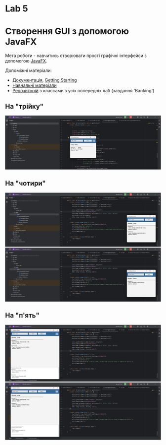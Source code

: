 
# Lab 5
# Створення GUI з допомогою JavaFX 

Мета роботи - навчитись створювати прості графічні інтерфейси з допомогою [JavaFX](https://openjfx.io/). 

Допоміжні матеріали: 
- [Документація](https://openjfx.io/javadoc/11/), [Getting Starting](https://openjfx.io/openjfx-docs/) 
- [Навчальні матеріали](https://netbeans.org/kb/trails/matisse.html)
- [Репозиторій](https://github.com/liketaurus/OOP-JAVA) з классами з усіх попередніх лаб (завдання 'Banking')


## На "трійку" 
![alt text](<../img/на 3.png>)

## На "чотири"
![alt text](<../img/на 4 (1).png>)
![alt text](<../img/на 4 (2).png>)

## На "п'ять"
![alt text](<../img/на 5 (1).png>)
![alt text](<../img/на 5 (2).png>)
